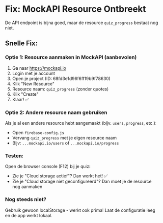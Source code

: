 # Fix: MockAPI Resource Ontbreekt

De API endpoint is bijna goed, maar de resource `quiz_progress` bestaat nog niet.

## Snelle Fix:

### Optie 1: Resource aanmaken in MockAPI (aanbevolen)

1. Ga naar https://mockapi.io
2. Login met je account
3. Open je project (ID: 68fd3e1d96f6ff19b9f78630)
4. Klik "New Resource"
5. Resource naam: `quiz_progress` (zonder quotes)
6. Klik "Create"
7. Klaar! ✅

### Optie 2: Andere resource naam gebruiken

Als je al een andere resource hebt aangemaakt (bijv. `users`, `progress`, etc.):
- Open `firebase-config.js`
- Vervang `quiz_progress` met je eigen resource naam
- Bijv: `...mockapi.io/users` of `...mockapi.io/progress`

### Testen:

Open de browser console (F12) bij je quiz:
- Zie je "Cloud storage actief"? Dan werkt het! ✅
- Zie je "Cloud storage niet geconfigureerd"? Dan moet je de resource nog aanmaken

### Nog steeds niet?

Gebruik gewoon localStorage - werkt ook prima! Laat de configuratie leeg en de app werkt lokaal.

